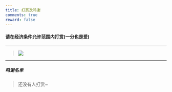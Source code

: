 ```yaml
---
title: 打赏及鸣谢
comments: true
reward: false
---
```


#### **请在经济条件允许范围内打赏(一分也是爱)**

---

<div class="success">

> ![](https://cdn.jsdelivr.net/gh/ShengQiBaoZao/Image/allpay.png)

</div>

---

##### **鸣谢名单**

<div class="success">

> 还没有人打赏~

</div>
